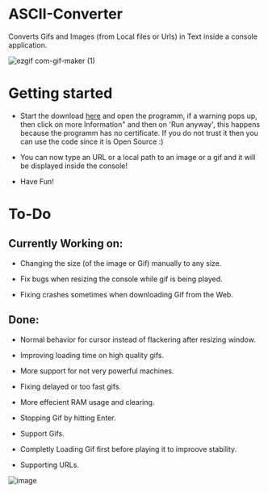# ASCII-Converter
Converts Gifs and Images (from Local files or Urls) in Text inside a console application.

![ezgif com-gif-maker (1)](https://user-images.githubusercontent.com/62218506/127154315-14b219fc-a5f7-48f2-b875-459f898988c1.gif)

# Getting started

- Start the download [here](https://github.com/SagMeinenNamen/ASCII-Converter/raw/main/ASCII-Converter.exe) and open the programm, if a warning pops up, then click on more Information" and then on 'Run anyway', this happens because the programm has no certificate. If you do not trust it then you can use the code since it is Open Source :) 

- You can now type an URL or a local path to an image or a gif and it will be displayed inside the console! 

- Have Fun!

# To-Do

## Currently Working on:

- Changing the size (of the image or Gif) manually to any size.

- Fix bugs when resizing the console while gif is being played.

- Fixing crashes sometimes when downloading Gif from the Web.


## Done:

- Normal behavior for cursor instead of flackering after resizing window.

- Improving loading time on high quality gifs.

- More support for not very powerful machines.

- Fixing delayed or too fast gifs.

- More effecient RAM usage and clearing.

- Stopping Gif by hitting Enter.

- Support Gifs.

- Completly Loading Gif first before playing it to improove stability.

- Supporting URLs.

![image](https://user-images.githubusercontent.com/62218506/127154883-6ec73008-5fff-49ad-91b7-a4986fa65c56.png)
